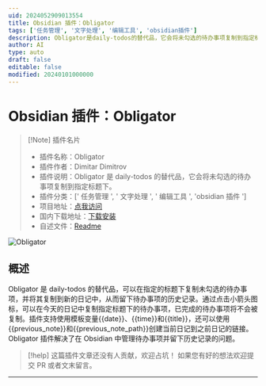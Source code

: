 ```yaml
---
uid: 2024052909013554
title: Obsidian 插件：Obligator
tags: ['任务管理', '文字处理', '编辑工具', 'obsidian插件']
description: Obligator是daily-todos的替代品，它会将未勾选的待办事项复制到指定标题下。
author: AI
type: auto
draft: false
editable: false
modified: 20240101000000
---
```


# Obsidian 插件：Obligator

> [!Note] 插件名片
> - 插件名称：Obligator
> - 插件作者：Dimitar Dimitrov
> - 插件说明：Obligator 是 daily-todos 的替代品，它会将未勾选的待办事项复制到指定标题下。
> - 插件分类：[' 任务管理 ', ' 文字处理 ', ' 编辑工具 ', 'obsidian 插件 ']
> - 项目地址：[点我访问](https://github.com/Newbrict/obsidian-obligator)
> - 国内下载地址：[下载安装](https://pkmer.cn/products/plugin/pluginMarket/?obligator)
> - 自述文件：[Readme](https://ghproxy.net/https://raw.githubusercontent.com/Newbrict/obsidian-obligator/master/README.md)

![Obligator](https://cdn.pkmer.cn/covers/obligator.gif!pkmer)

## 概述

Obligator 是 daily-todos 的替代品，可以在指定的标题下复制未勾选的待办事项，并将其复制到新的日记中，从而留下待办事项的历史记录。通过点击小箭头图标，可以在今天的日记中复制指定标题下的待办事项，已完成的待办事项将不会被复制。插件支持使用模板变量{{date}}、{{time}}和{{title}}，还可以使用{{previous_note}}和{{previous_note_path}}创建当前日记到之前日记的链接。Obligator 插件解决了在 Obsidian 中管理待办事项并留下历史记录的问题。

> [!help]
> 这篇插件文章还没有人贡献，欢迎占坑！
> 如果您有好的想法欢迎提交 PR 或者文末留言。

---



